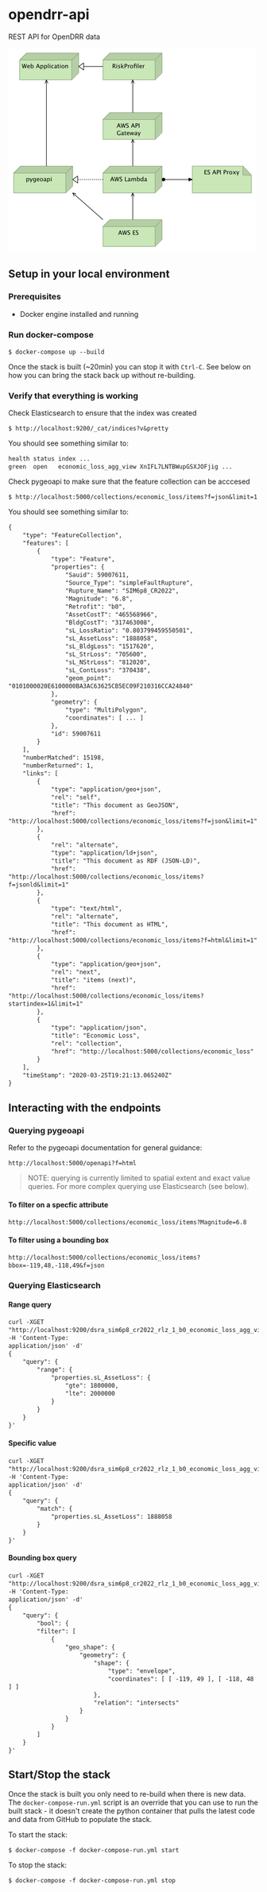 # opendrr-api
REST API for OpenDRR data

![image description](https://github.com/OpenDRR/documentation/blob/master/models/OpenDRR%20API.png)

## Setup in your local environment

### Prerequisites

- Docker engine installed and running

### Run docker-compose

    $ docker-compose up --build

Once the stack is built (~20min) you can stop it with `Ctrl-C`. See below on how you can bring the stack back up without re-building.
  
### Verify that everything is working

Check Elasticsearch to ensure that the index was created

    $ http://localhost:9200/_cat/indices?v&pretty

You should see something similar to:

    health status index ...
    green  open   economic_loss_agg_view XnIFL7LNTBWupGSXJOFjig ...

Check pygeoapi to make sure that the feature collection can be acccesed

    $ http://localhost:5000/collections/economic_loss/items?f=json&limit=1

You should see something similar to:

    {
        "type": "FeatureCollection",
        "features": [
            {
                "type": "Feature",
                "properties": {
                    "Sauid": 59007611,
                    "Source_Type": "simpleFaultRupture",
                    "Rupture_Name": "SIM6p8_CR2022",
                    "Magnitude": "6.8",
                    "Retrofit": "b0",
                    "AssetCostT": "465568966",
                    "BldgCostT": "317463008",
                    "sL_LossRatio": "0.803799459550501",
                    "sL_AssetLoss": "1888058",
                    "sL_BldgLoss": "1517620",
                    "sL_StrLoss": "705600",
                    "sL_NStrLoss": "812020",
                    "sL_ContLoss": "370438",
                    "geom_point": "0101000020E6100000BA3AC63625CB5EC09F210316CCA24840"
                },
                "geometry": {
                    "type": "MultiPolygon",
                    "coordinates": [ ... ]
                },
                "id": 59007611
            }
        ],
        "numberMatched": 15198,
        "numberReturned": 1,
        "links": [
            {
                "type": "application/geo+json",
                "rel": "self",
                "title": "This document as GeoJSON",
                "href": "http://localhost:5000/collections/economic_loss/items?f=json&limit=1"
            },
            {
                "rel": "alternate",
                "type": "application/ld+json",
                "title": "This document as RDF (JSON-LD)",
                "href": "http://localhost:5000/collections/economic_loss/items?f=jsonld&limit=1"
            },
            {
                "type": "text/html",
                "rel": "alternate",
                "title": "This document as HTML",
                "href": "http://localhost:5000/collections/economic_loss/items?f=html&limit=1"
            },
            {
                "type": "application/geo+json",
                "rel": "next",
                "title": "items (next)",
                "href": "http://localhost:5000/collections/economic_loss/items?startindex=1&limit=1"
            },
            {
                "type": "application/json",
                "title": "Economic Loss",
                "rel": "collection",
                "href": "http://localhost:5000/collections/economic_loss"
            }
        ],
        "timeStamp": "2020-03-25T19:21:13.065240Z"
    }

## Interacting with the endpoints

### Querying pygeoapi

Refer to the pygeoapi documentation for general guidance:

    http://localhost:5000/openapi?f=html

> NOTE: querying is currently limited to spatial extent and exact value queries. For more complex querying use Elasticsearch (see below).

#### To filter on a specfic attribute

    http://localhost:5000/collections/economic_loss/items?Magnitude=6.8

#### To filter using a bounding box

    http://localhost:5000/collections/economic_loss/items?bbox=-119,48,-118,49&f=json

### Querying Elasticsearch

#### Range query

    curl -XGET "http://localhost:9200/dsra_sim6p8_cr2022_rlz_1_b0_economic_loss_agg_view/_search" -H 'Content-Type: 
    application/json' -d'
    {  
        "query": {    
            "range": {      
                "properties.sL_AssetLoss": {        
                    "gte": 1800000,        
                    "lte": 2000000      
                }    
            }  
        }
    }'

#### Specific value

    curl -XGET "http://localhost:9200/dsra_sim6p8_cr2022_rlz_1_b0_economic_loss_agg_view/_search" -H 'Content-Type: 
    application/json' -d'
    {  
        "query": {    
            "match": {      
                "properties.sL_AssetLoss": 1888058    
            }  
        }
    }'

#### Bounding box query

    curl -XGET "http://localhost:9200/dsra_sim6p8_cr2022_rlz_1_b0_economic_loss_agg_view/_search" -H 'Content-Type: 
    application/json' -d'
    {  
        "query": {
            "bool": {
            "filter": [
                {
                    "geo_shape": {
                        "geometry": {
                            "shape": {
                                "type": "envelope",
                                "coordinates": [ [ -119, 49 ], [ -118, 48 ] ]
                            },
                            "relation": "intersects"
                        }
                    }
                }
            ]
        }
    }'

## Start/Stop the stack

Once the stack is built you only need to re-build when there is new data. The `docker-compose-run.yml` script is an override that you can use to run the built stack - it doesn't create the python container that pulls the latest code and data from GitHub to populate the stack. 

To start the stack:

    $ docker-compose -f docker-compose-run.yml start

To stop the stack:

    $ docker-compose -f docker-compose-run.yml stop



